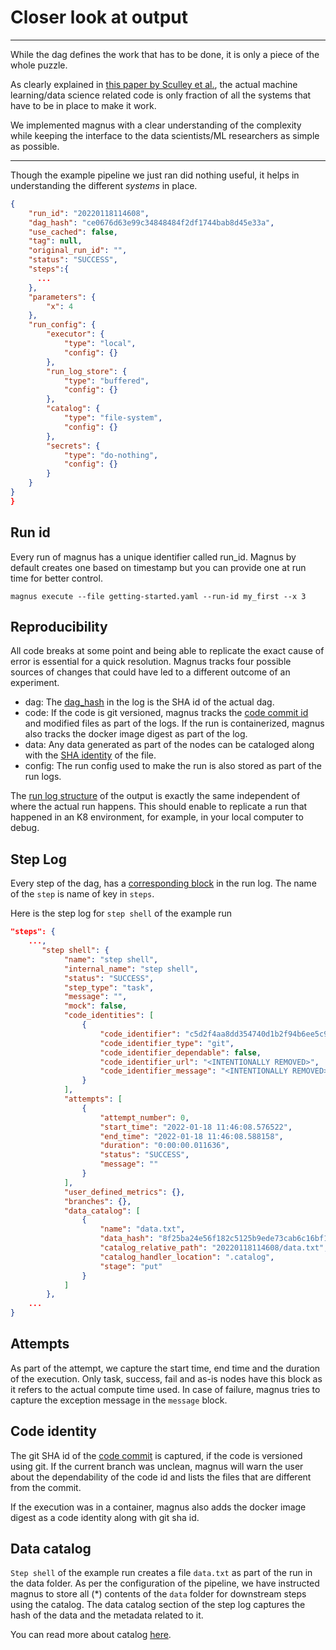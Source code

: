 # Closer look at output

---

While the dag defines the work that has to be done, it is only a piece of the whole puzzle.

As clearly explained in [this paper by Sculley et al.](https://papers.nips.cc/paper/2015/file/86df7dcfd896fcaf2674f757a2463eba-Paper.pdf), 
the actual machine learning/data science related code is only fraction of all the systems that have to be in place
to make it work.

We implemented magnus with a clear understanding of the complexity while keeping the interface to the 
data scientists/ML researchers as simple as possible.

---

Though the example pipeline we just ran did nothing useful, it helps in understanding the different *systems* in place.


``` json
{
    "run_id": "20220118114608",
    "dag_hash": "ce0676d63e99c34848484f2df1744bab8d45e33a",
    "use_cached": false,
    "tag": null,
    "original_run_id": "",
    "status": "SUCCESS",
    "steps":{
      ...
    },
    "parameters": {
        "x": 4
    },
    "run_config": {
        "executor": {
            "type": "local",
            "config": {}
        },
        "run_log_store": {
            "type": "buffered",
            "config": {}
        },
        "catalog": {
            "type": "file-system",
            "config": {}
        },
        "secrets": {
            "type": "do-nothing",
            "config": {}
        }
    }
}
}
```

## Run id

Every run of magnus has a unique identifier called run_id. Magnus by default creates one based on timestamp but you
can provide one at run time for better control.

```magnus execute --file getting-started.yaml --run-id my_first --x 3```

## Reproducibility

All code breaks at some point and being able to replicate the exact cause of error is essential for a quick resolution. 
Magnus tracks four possible sources of changes that could have led to a different outcome of an experiment.

* dag: The [dag_hash](../../concepts/run-log/#dag_hash) in the log is the SHA id of the actual dag.
* code: If the code is git versioned, magnus tracks the [code commit id](../../concepts/run-log/#code_identity) 
and modified files as part of the logs. If the run is containerized, magnus also tracks the 
docker image digest as part of the log. 
* data: Any data generated as part of the nodes can be cataloged along with the 
[SHA identity](../../concepts/run-log/#data_catalog) of the file. 
* config: The run config used to make the run is also stored as part of the run logs.


The [run log structure](../../concepts/run-log) of the output is exactly the same independent of where the 
actual run happens. This should enable to replicate a run that happened in an K8 environment, 
for example, in your local computer to debug.

## Step Log

Every step of the dag, has a [corresponding block](../../concepts/run-log/#structure_of_step_log) in the run log. The 
name of the ```step``` is name of key in ```steps```.

Here is the step log for ```step shell``` of the example run

``` json
"steps": {
    ...,
       "step shell": {
            "name": "step shell",
            "internal_name": "step shell",
            "status": "SUCCESS",
            "step_type": "task",
            "message": "",
            "mock": false,
            "code_identities": [
                {
                    "code_identifier": "c5d2f4aa8dd354740d1b2f94b6ee5c904da5e63c",
                    "code_identifier_type": "git",
                    "code_identifier_dependable": false,
                    "code_identifier_url": "<INTENTIONALLY REMOVED>",
                    "code_identifier_message": "<INTENTIONALLY REMOVED>"
                }
            ],
            "attempts": [
                {
                    "attempt_number": 0,
                    "start_time": "2022-01-18 11:46:08.576522",
                    "end_time": "2022-01-18 11:46:08.588158",
                    "duration": "0:00:00.011636",
                    "status": "SUCCESS",
                    "message": ""
                }
            ],
            "user_defined_metrics": {},
            "branches": {},
            "data_catalog": [
                {
                    "name": "data.txt",
                    "data_hash": "8f25ba24e56f182c5125b9ede73cab6c16bf193e3ad36b75ba5145ff1b5db583",
                    "catalog_relative_path": "20220118114608/data.txt",
                    "catalog_handler_location": ".catalog",
                    "stage": "put"
                }
            ]
        },
    ...
}
```

## Attempts

As part of the attempt, we capture the start time, end time and the duration of the execution. Only task, success, fail
and as-is nodes have this block as it refers to the actual compute time used. In case of failure, magnus tries to 
capture the exception message in the ```message``` block. 

## Code identity

The git SHA id of the [code commit]((../../concepts/run-log/#code_identity)) is captured, 
if the code is versioned using git. If the current branch was unclean,
magnus will warn the user about the dependability of the code id and lists the files that are different from the commit.

If the execution was in a container, magnus also adds the docker image digest as a code identity along with git sha id. 

## Data catalog

```Step shell``` of the example run creates a file ```data.txt``` as part of the run in the data folder. As per the 
configuration of the pipeline, we have instructed magnus to store all (*) contents of the ```data``` folder for 
downstream steps using the catalog. The data catalog section of the step log captures the hash of the data and the 
metadata related to it.

You can read more about catalog [here]((../../concepts/run-log/#data_catalog)).

